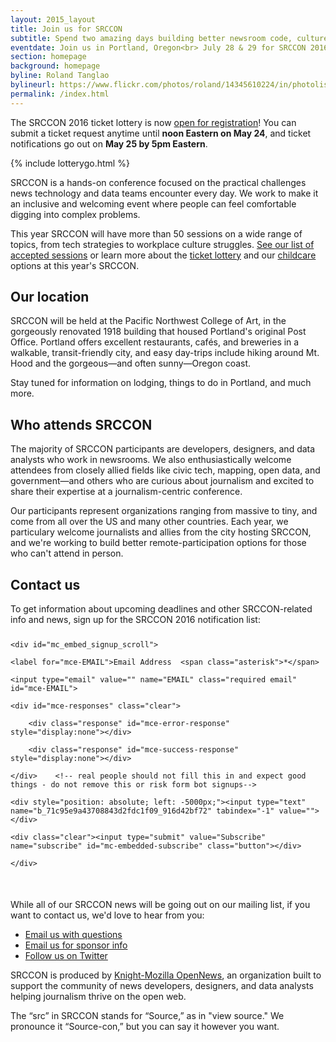 ```yaml
---
layout: 2015_layout
title: Join us for SRCCON
subtitle: Spend two amazing days building better newsroom code, culture, and process—together.
eventdate: Join us in Portland, Oregon<br> July 28 & 29 for SRCCON 2016
section: homepage
background: homepage
byline: Roland Tanglao
bylineurl: https://www.flickr.com/photos/roland/14345610224/in/photolist-nRF18j-p5w6Dx-atirrB-4JiraL-hffjay-ebMNw2-s546gW-p5fAsx-iEr2K-6ZJ4nV-sJeCev-5Xk37W-e38Kk3-bSu8Fi-f7DSat-ahDPN3-dVCQEe-tJqaR9-fMScsJ-bZ9NpU-bYr36s-atm5oy-btKD5-atiran-aj5xNo-hffaJW-d4Bb3E-6opceo-fMzcXc-atm727-ebUL1e-vwiJoA-h4hoeh-bryhzc-8ppkY7-tyGWvQ-61fcGq-7hSgfa-sWXgoG-4MMGjY-dCb92X-bZh9y7-8Vxbr2-bYHPVN-skuEVF-8wdbup-bZCWso-aHzZri-aHzXpZ-aHzURc
permalink: /index.html
---
```


The SRCCON 2016 ticket lottery is now [open for registration](/tickets)! You can submit a ticket request anytime until **noon Eastern on May 24**, and ticket notifications go out on **May 25 by 5pm Eastern**.

{% include lotterygo.html %}

SRCCON is a hands-on conference focused on the practical challenges news technology and data teams encounter every day. We work to make it an inclusive and welcoming event where people can feel comfortable digging into complex problems.

This year SRCCON will have more than 50 sessions on a wide range of topics, from tech strategies to workplace culture struggles. [See our list of accepted sessions](/sessions) or learn more about the [ticket lottery](/tickets) and our [childcare](/childcare/) options at this year's SRCCON. 



<div class="pink">
<div class="innercontainer">
<h2>Our location</h2>
<p>SRCCON will be held at the Pacific Northwest College of Art, in the gorgeously renovated 1918 building that housed Portland's original Post Office. Portland offers excellent restaurants, cafés, and breweries in a walkable, transit-friendly city, and easy day-trips include hiking around Mt. Hood and the gorgeous—and often sunny—Oregon coast. </p>

<p>Stay tuned for information on lodging, things to do in Portland, and much more.</p>
</div>
</div>

## Who attends SRCCON

The majority of SRCCON participants are developers, designers, and data analysts who work in newsrooms. We also enthusiastically welcome attendees from closely allied fields like civic tech, mapping, open data, and government—and others who are curious about journalism and excited to share their expertise at a journalism-centric conference.

Our participants represent organizations ranging from massive to tiny, and come from all over the US and many other countries. Each year, we particulary welcome journalists and allies from the city hosting SRCCON, and we're working to build better remote-participation options for those who can't attend in person.

<div class="pink">
<div class="innercontainer">

<h2>Contact us</h2>

<p>To get information about upcoming deadlines and other SRCCON-related info and news, sign up for the SRCCON 2016 notification list:</p>

<!-- Begin MailChimp Signup Form -->

<link href="//cdn-images.mailchimp.com/embedcode/classic-081711.css" rel="stylesheet" type="text/css">

<style type="text/css">

  #mc_embed_signup form {
		padding: 0;
		margin-top: 25px;
		margin-bottom: 50px;
		}


</style>

<div id="mc_embed_signup">

<form action="//mozillaopennews.us5.list-manage.com/subscribe/post?u=71c95e9a43708843d2fdc1f09&id=5e8e58d6a1" method="post" id="mc-embedded-subscribe-form" name="mc-embedded-subscribe-form" class="validate" target="_blank" novalidate>

    <div id="mc_embed_signup_scroll">

<div class="mc-field-group">

	<label for="mce-EMAIL">Email Address  <span class="asterisk">*</span>

</label>

	<input type="email" value="" name="EMAIL" class="required email" id="mce-EMAIL">

</div>

	<div id="mce-responses" class="clear">

		<div class="response" id="mce-error-response" style="display:none"></div>

		<div class="response" id="mce-success-response" style="display:none"></div>

	</div>    <!-- real people should not fill this in and expect good things - do not remove this or risk form bot signups-->

    <div style="position: absolute; left: -5000px;"><input type="text" name="b_71c95e9a43708843d2fdc1f09_916d42bf72" tabindex="-1" value=""></div>

    <div class="clear"><input type="submit" value="Subscribe" name="subscribe" id="mc-embedded-subscribe" class="button"></div>

    </div>

</form>

</div>

<script type='text/javascript' src='//s3.amazonaws.com/downloads.mailchimp.com/js/mc-validate.js'></script><script type='text/javascript'>(function($) {window.fnames = new Array(); window.ftypes = new Array();fnames[0]='EMAIL';ftypes[0]='email';fnames[1]='FNAME';ftypes[1]='text';fnames[2]='LNAME';ftypes[2]='text';}(jQuery));var $mcj = jQuery.noConflict(true);</script>

<!--End mc_embed_signup-->

<p>While all of our SRCCON news will be going out on our mailing list, if you want to contact us, we'd love to hear from you:</p>

<ul>
<li><a href="mailto:srccon@opennews.org">Email us with questions</a></li>
<li><a href="mailto:dan@mozillafoundation.org">Email us for sponsor info</a></li>
<li><a href="https://www.twitter.com/srccon">Follow us on Twitter</a></li>
</ul>


</div>
</div>

SRCCON is produced by [Knight-Mozilla OpenNews](http://opennews.org), an organization built to support the community of news developers, designers, and data analysts helping journalism thrive on the open web.

The “src” in SRCCON stands for “Source,” as in "view source." We pronounce it “Source-con,” but you can say it however you want.
